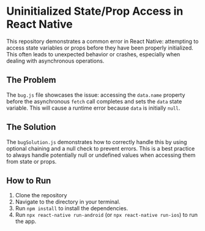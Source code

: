 # Uninitialized State/Prop Access in React Native

This repository demonstrates a common error in React Native: attempting to access state variables or props before they have been properly initialized. This often leads to unexpected behavior or crashes, especially when dealing with asynchronous operations.

## The Problem
The `bug.js` file showcases the issue: accessing the `data.name` property before the asynchronous `fetch` call completes and sets the `data` state variable.  This will cause a runtime error because `data` is initially `null`.

## The Solution
The `bugSolution.js` demonstrates how to correctly handle this by using optional chaining and a null check to prevent errors.   This is a best practice to always handle potentially null or undefined values when accessing them from state or props. 

## How to Run
1. Clone the repository
2. Navigate to the directory in your terminal.
3. Run `npm install` to install the dependencies.
4. Run `npx react-native run-android` (or `npx react-native run-ios`) to run the app.